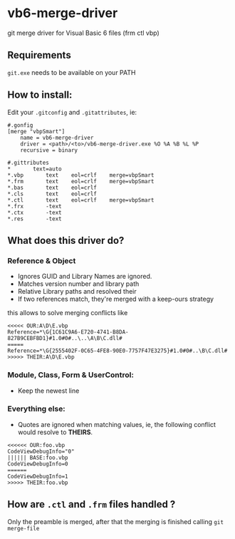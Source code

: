# vb6-merge-driver
git merge driver for Visual Basic 6 files (frm ctl vbp)

## Requirements
`git.exe` needs to be available on your PATH

## How to install:
Edit your `.gitconfig` and `.gitattributes`, ie:

```
#.gonfig
[merge "vbpSmart"]
	name = vb6-merge-driver
	driver = <path>/<to>/vb6-merge-driver.exe %O %A %B %L %P
	recursive = binary
```

```
#.gittributes
*		text=auto
*.vbp		text	eol=crlf	merge=vbpSmart
*.frm		text	eol=crlf	merge=vbpSmart
*.bas		text	eol=crlf	
*.cls		text	eol=crlf
*.ctl		text	eol=crlf	merge=vbpSmart
*.frx		-text 
*.ctx		-text
*.res		-text
```


## What does this driver do?

### Reference & Object
* Ignores GUID and Library Names are ignored.
* Matches version number and library path
* Relative Library paths and resolved their 
* If two references match, they're merged with a keep-ours strategy

this allows to solve merging conflicts like

```
<<<<< OUR:A\D\E.vbp
Reference=*\G{1C61C9A6-E720-4741-B8DA-827B9CEBFBD1}#1.0#0#..\..\A\B\C.dll# 
=====
Reference=*\G{2555402F-0C65-4FE8-90E0-7757F47E3275}#1.0#0#..\B\C.dll#
>>>>> THEIR:A\D\E.vbp
```

### Module, Class, Form & UserControl:
* Keep the newest line

### Everything else:
* Quotes are ignored when matching values, ie, the following conflict would resolve to **THEIRS**.


```
<<<<<< OUR:foo.vbp
CodeViewDebugInfo="0"
|||||| BASE:foo.vbp
CodeViewDebugInfo=0
======
CodeViewDebugInfo=1
>>>>> THEIR:foo.vbp
```

## How are `.ctl` and `.frm` files handled ?
Only the preamble is merged, after that the merging is finished calling `git merge-file`
